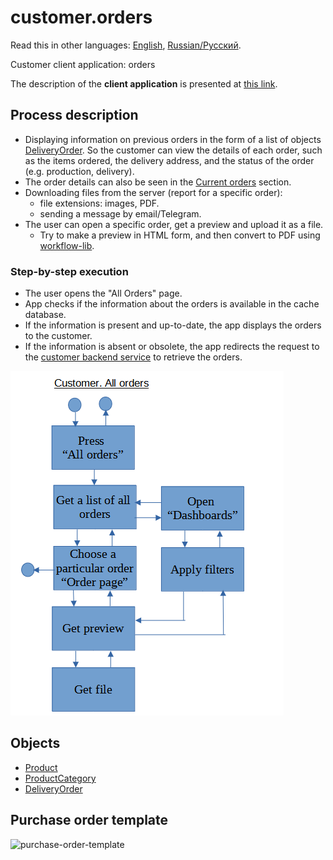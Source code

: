 # customer.orders

Read this in other languages: [English](orders.md), [Russian/Русский](orders.ru.md). 

Customer client application: orders

The description of the **client application** is presented at [this link](../../frontend/customerclient.md).

## Process description

- Displaying information on previous orders in the form of a list of objects [DeliveryOrder](https://github.com/alexeysp11/workflow-lib/blob/main/docs/Models/Business/BusinessDocuments/DeliveryOrder.md). So the customer can view the details of each order, such as the items ordered, the delivery address, and the status of the order (e.g. production, delivery). 
- The order details can also be seen in the [Current orders](pendingorders.md) section.
- Downloading files from the server (report for a specific order):
     - file extensions: images, PDF.
     - sending a message by email/Telegram.
- The user can open a specific order, get a preview and upload it as a file.
     - Try to make a preview in HTML form, and then convert to PDF using [workflow-lib](https://github.com/alexeysp11/workflow-lib).
<!--
- Use of predictive models: estimated cooking and delivery times.
- From the list of all orders, you can go to the "Dashboards", set filters for uploading statistics, get a preview and upload it as a file.
- Statistics on previous orders in the form of dashboards:
    - by time:
        - day,
        - a week,
        - month,
        - year,
        - all the time;
    - according to the type of charts:
        - line chart,
        - barchart,
        - histogram,
        - Scatter plot, etc.;
    - metrics:
        - the total amount of the order,
        - position value,
        - the number of orders,
        - the number of positions,
        - time of placing orders,
        - place of delivery.
-->

### Step-by-step execution

- The user opens the "All Orders" page.
- App checks if the information about the orders is available in the cache database.
- If the information is present and up-to-date, the app displays the orders to the customer.
- If the information is absent or obsolete, the app redirects the request to the [customer backend service](../../backend/customerbackend.md) to retrieve the orders.

![customer.allorders](../../img/activitydiagrams/customer.allorders.png)

## Objects 

- [Product](https://github.com/alexeysp11/workflow-lib/blob/main/docs/Models/Business/Products/Product.md)
- [ProductCategory](https://github.com/alexeysp11/workflow-lib/blob/main/docs/Models/Business/Products/ProductCategory.md)
- [DeliveryOrder](https://github.com/alexeysp11/workflow-lib/blob/main/docs/Models/Business/BusinessDocuments/DeliveryOrder.md)

## Purchase order template 

![purchase-order-template](https://templates.invoicehome.com/purchase-order-template-us-mono-black-750px.png)
